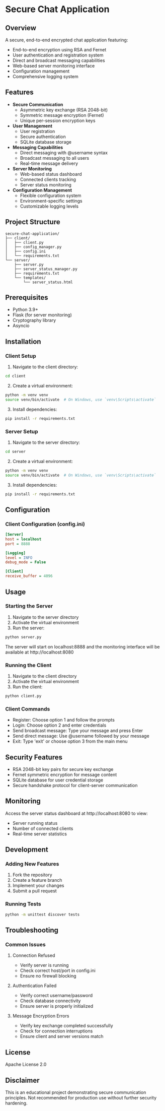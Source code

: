 # Secure Chat Application

## Overview
A secure, end-to-end encrypted chat application featuring:
- End-to-end encryption using RSA and Fernet
- User authentication and registration system
- Direct and broadcast messaging capabilities
- Web-based server monitoring interface
- Configuration management
- Comprehensive logging system

## Features
- **Secure Communication**
  - Asymmetric key exchange (RSA 2048-bit)
  - Symmetric message encryption (Fernet)
  - Unique per-session encryption keys
- **User Management**
  - User registration
  - Secure authentication
  - SQLite database storage
- **Messaging Capabilities**
  - Direct messaging with @username syntax
  - Broadcast messaging to all users
  - Real-time message delivery
- **Server Monitoring**
  - Web-based status dashboard
  - Connected clients tracking
  - Server status monitoring
- **Configuration Management**
  - Flexible configuration system
  - Environment-specific settings
  - Customizable logging levels

## Project Structure
```
secure-chat-application/
├── client/
│   ├── client.py
│   ├── config_manager.py
│   ├── config.ini
│   └── requirements.txt
└── server/
    ├── server.py
    ├── server_status_manager.py
    ├── requirements.txt
    └── templates/
        └── server_status.html
```

## Prerequisites
- Python 3.9+
- Flask (for server monitoring)
- Cryptography library
- Asyncio

## Installation

### Client Setup
1. Navigate to the client directory:
```bash
cd client
```

2. Create a virtual environment:
```bash
python -m venv venv
source venv/bin/activate  # On Windows, use `venv\Scripts\activate`
```

3. Install dependencies:
```bash
pip install -r requirements.txt
```

### Server Setup
1. Navigate to the server directory:
```bash
cd server
```

2. Create a virtual environment:
```bash
python -m venv venv
source venv/bin/activate  # On Windows, use `venv\Scripts\activate`
```

3. Install dependencies:
```bash
pip install -r requirements.txt
```

## Configuration
### Client Configuration (config.ini)
```ini
[Server]
host = localhost
port = 8888

[Logging]
level = INFO
debug_mode = False

[Client]
receive_buffer = 4096
```

## Usage

### Starting the Server
1. Navigate to the server directory
2. Activate the virtual environment
3. Run the server:
```bash
python server.py
```
The server will start on localhost:8888 and the monitoring interface will be available at http://localhost:8080

### Running the Client
1. Navigate to the client directory
2. Activate the virtual environment
3. Run the client:
```bash
python client.py
```

### Client Commands
- Register: Choose option 1 and follow the prompts
- Login: Choose option 2 and enter credentials
- Send broadcast message: Type your message and press Enter
- Send direct message: Use @username followed by your message
- Exit: Type 'exit' or choose option 3 from the main menu

## Security Features
- RSA 2048-bit key pairs for secure key exchange
- Fernet symmetric encryption for message content
- SQLite database for user credential storage
- Secure handshake protocol for client-server communication

## Monitoring
Access the server status dashboard at http://localhost:8080 to view:
- Server running status
- Number of connected clients
- Real-time server statistics

## Development

### Adding New Features
1. Fork the repository
2. Create a feature branch
3. Implement your changes
4. Submit a pull request

### Running Tests
```bash
python -m unittest discover tests
```

## Troubleshooting

### Common Issues
1. Connection Refused
   - Verify server is running
   - Check correct host/port in config.ini
   - Ensure no firewall blocking

2. Authentication Failed
   - Verify correct username/password
   - Check database connectivity
   - Ensure server is properly initialized

3. Message Encryption Errors
   - Verify key exchange completed successfully
   - Check for connection interruptions
   - Ensure client and server versions match

## License
Apache License 2.0

## Disclaimer
This is an educational project demonstrating secure communication principles. Not recommended for production use without further security hardening.